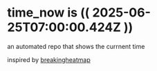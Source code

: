 # time_now is (( 2025-06-25T07:00:00.424Z ))

an automated repo that shows the currnent time

inspired by [breakingheatmap](https://github.com/breakingheatmap/breakingheatmap)
